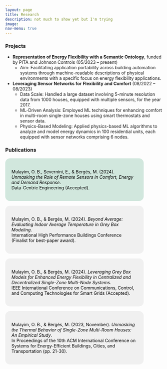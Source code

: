 ```yaml
---
layout: page
title: Research
description: not much to show yet but I'm trying
image: 
nav-menu: true
---
```


<!-- Research Section -->
<div class="12u 12u$(medium)">
    <h3>Projects</h3>
    <ul>
        <li>
            <strong>Representation of Energy Flexibility with a Semantic Ontology</strong>, funded by PITA and Johnson Controls (05/2023 – present)
            <ul>
                <li>Aim: Facilitating application portability across building automation systems through machine-readable descriptions of physical environments with a specific focus on energy flexibility applications.</li>
            </ul>
        </li>
        <li>
            <strong>Leveraging Sensor Networks for Flexibility and Comfort</strong> (08/2022 – 08/2023)
            <ul>
                <li>Data Scale: Handled a large dataset involving 5-minute resolution data from 1000 houses, equipped with multiple sensors, for the year 2017.</li>
                <li>ML-Driven Analysis: Employed ML techniques for enhancing comfort in multi-room single-zone houses using smart thermostats and sensor data.</li>
                <li>Physics-Based Modeling: Applied physics-based ML algorithms to analyze and model energy dynamics in 100 residential units, each equipped with sensor networks comprising 6 nodes.</li>
            </ul>
        </li>
    </ul>
</div>

<!-- Publications Section -->
<div class="12u 12u$(medium)">
    <h3>Publications</h3>
    <div class="bubble-container">
        <a href="https://arxiv.org/abs/2404.15368" class="bubble journal" target="_blank">
            <p>Mulayim, O. B., Severnini, E., & Bergés, M. (2024). <em>Unmasking the Role of Remote Sensors in Comfort, Energy and Demand Response</em>.<br /> Data-Centric Engineering (Accepted).</p>
        </a>
        <a class="bubble conference" target="_blank">
            <p>Mulayim, O. B., & Bergés, M. (2024). <em>Beyond Average: Evaluating Indoor Average Temperature in Grey Box Modeling</em>.<br /> International High Performance Buildings Conference (Finalist for best-paper award).</p>
        </a>
        <a class="bubble conference" target="_blank">
            <p>Mulayim, O. B., & Bergés, M. (2024). <em>Leveraging Grey Box Models for Enhanced Energy Flexibility in Centralized and Decentralized Single-Zone Multi-Node Systems</em>.<br /> IEEE International Conference on Communications, Control, and Computing Technologies for Smart Grids (Accepted).</p>
        </a>
        <a href="https://dl.acm.org/doi/abs/10.1145/3600100.3623724" class="bubble conference" target="_blank">
            <p>Mulayim, O. B., & Bergés, M. (2023, November). <em>Unmasking the Thermal Behavior of Single-Zone Multi-Room Houses: An Empirical Study</em>.<br /> In Proceedings of the 10th ACM International Conference on Systems for Energy-Efficient Buildings, Cities, and Transportation (pp. 21-30).</p>
        </a>
    </div>
</div>

<style>
.bubble-container {
    display: flex;
    flex-direction: column;
    gap: 15px;
}

.bubble {
    display: block;
    padding: 20px;
    border-radius: 15px;
    text-decoration: none;
    color: #000;
    width: 80%; /* Adjust width as needed */
    max-width: 600px; /* Ensure bubbles aren't too wide */
    background-color: #f0f0f0;
}

.bubble:hover {
    background-color: #e0e0e0;
}

.journal {
    background-color: #d1e7dd;
}

.conference {
    background-color: #f0f0f0;
}
</style>


